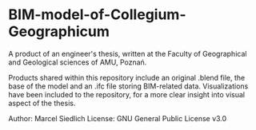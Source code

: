 # BIM-model-of-Collegium-Geographicum
A product of an engineer's thesis, written at the Faculty of Geographical and Geological sciences of AMU, Poznań. 

Products shared within this repository include an original .blend file, the base of the model and an .ifc file storing BIM-related data.
Visualizations have been included to the repository, for a more clear insight into visual aspect of the thesis.



Author: Marcel Siedlich
License: GNU General Public License v3.0
